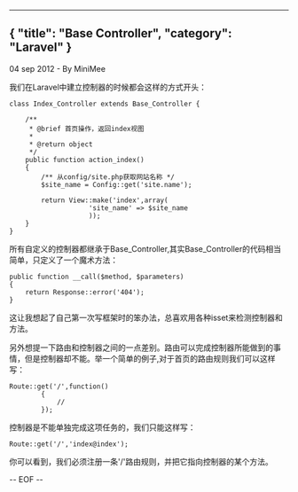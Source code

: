 -----
{
    "title": "Base Controller",
    "category": "Laravel"
}
-----

<p class="meta">04 sep 2012 - By MiniMee</p>

我们在Laravel中建立控制器的时候都会这样的方式开头：

    class Index_Controller extends Base_Controller {

        /**
         * @brief 首页操作，返回index视图
         *
         * @return object
         */
        public function action_index()
        {
            /** 从config/site.php获取网站名称 */             
            $site_name = Config::get('site.name');

            return View::make('index',array(
                        'site_name' => $site_name
                        ));
        }
    }

所有自定义的控制器都继承于Base_Controller,其实Base_Controller的代码相当简单，只定义了一个魔术方法：

    public function __call($method, $parameters)
	{
		return Response::error('404');
	}

这让我想起了自己第一次写框架时的笨办法，总喜欢用各种isset来检测控制器和方法。

另外想提一下路由和控制器之间的一点差别。路由可以完成控制器所能做到的事情，但是控制器却不能。举一个简单的例子,对于首页的路由规则我们可以这样写：

    Route::get('/',function()
            {
                //
            });

控制器是不能单独完成这项任务的，我们只能这样写：

    Route::get('/','index@index');

你可以看到，我们必须注册一条'/'路由规则，并把它指向控制器的某个方法。

-- EOF --
